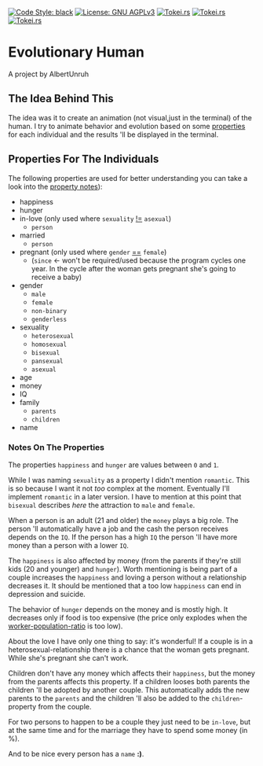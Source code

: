 [![Code Style: black](https://img.shields.io/badge/code%20style-black-000000.svg)](https://github.com/psf/black)
[![License: GNU AGPLv3](https://img.shields.io/badge/license-GNU%20AGPLv3-ff00ff.svg)](https://choosealicense.com/licenses/agpl-3.0/)
[![Tokei.rs](https://tokei.rs/b1/github/AlbertUnruh/EvolutionaryHuman?category=code)](https://tokei.rs)
[![Tokei.rs](https://tokei.rs/b1/github/AlbertUnruh/EvolutionaryHuman?category=lines)](https://tokei.rs)
[![Tokei.rs](https://tokei.rs/b1/github/AlbertUnruh/EvolutionaryHuman?category=files)](https://tokei.rs)


# Evolutionary Human
A project by AlbertUnruh


## The Idea Behind This
The idea was it to create an animation (not visual,just in the terminal) of the human.
I try to animate behavior and evolution based on some [properties][] for each individual
and the results 'll be displayed in the terminal.


## Properties For The Individuals
The following properties are used 
for better understanding you can take a look into the [property notes][]):
- happiness
- hunger
- in-love (only used where ``sexuality`` [!=][] ``asexual``)
  - ``person``
- married
  - ``person``
- pregnant (only used where ``gender`` [==][] ``female``)
  - (``since`` <- won't be required/used because the program cycles one year.
    In the cycle after the woman gets pregnant she's going to receive a baby)
- gender
  - ``male``
  - ``female``
  - ``non-binary``
  - ``genderless``
- sexuality
  - ``heterosexual``
  - ``homosexual``
  - ``bisexual``
  - ``pansexual``
  - ``asexual``
- age
- money
- IQ
- family
  - ``parents``
  - ``children``
- name


### Notes On The Properties
The properties ``happiness`` and ``hunger`` are values between ``0``
and ``1``.

While I was naming ``sexuality`` as a property I didn't mention ``romantic``.
This is so because I want it not *too* complex at the moment. Eventually I'll
implement ``romantic`` in a later version.
I have to mention at this point that ``bisexual`` describes *here* the attraction to
``male`` and ``female``.

When a person is an adult (21 and older) the ``money`` plays a big role. The person 'll
automatically have a job and the cash the person receives depends on the ``IQ``.
If the person has a high ``IQ`` the person 'll have more money than a person with a
lower ``IQ``.

The ``happiness`` is also affected by money (from the parents if they're still kids
(20 and younger) and ``hunger``).
Worth mentioning is being part of a couple increases the ``happiness`` and loving a
person without a relationship decreases it. It should be mentioned that a too low
``happiness`` can end in depression and suicide.

The behavior of ``hunger`` depends on the money and is mostly high.
It decreases only if food is too expensive (the price only explodes when
the [worker-population-ratio][] is too low).

About the love I have only one thing to say: it's wonderful!
If a couple is in a heterosexual-relationship there is a chance that the woman
gets pregnant. While she's pregnant she can't work.

Children don't have any money which affects their ``happiness``, but the money from
the parents affects this property.
If a children looses both parents the children 'll be adopted by another couple. This
automatically adds the new parents to the ``parents`` and the children 'll also be
added to the ``children``-property from the couple.

For two persons to happen to be a couple they just need to be ``in-love``, but at the
same time and for the marriage they have to spend some money (in %).

And to be nice every person has a ``name`` **:)**.





[properties]: #properties-for-the-individuals
[property notes]: #notes-on-the-properties
[==]: # "A is equal to B"
[!=]: # "A is not qual to B"
[worker-population-ratio]: # "WORKER / POPULATION = RATIO"
